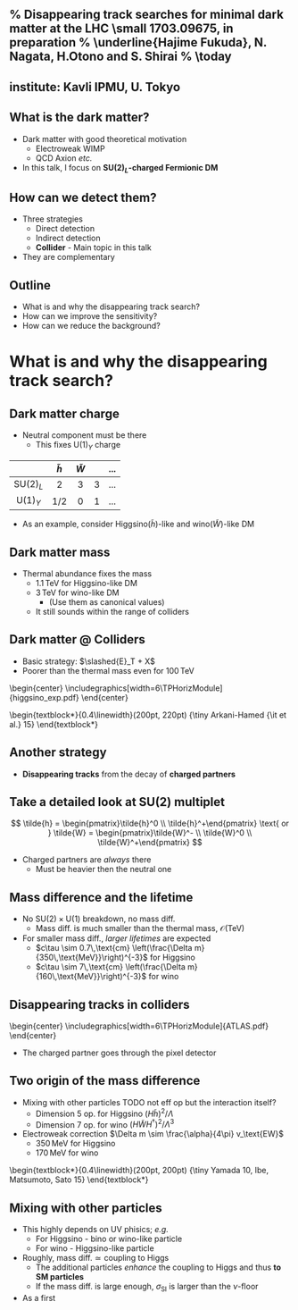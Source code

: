 % Disappearing track searches for minimal dark matter at the LHC \small 1703.09675, in preparation
% \underline{Hajime Fukuda}, N. Nagata, H.Otono and S. Shirai
% \today <!--- pandoc -t beamer -V theme:metropolis -V fontsize:14pt -o presentation.pdf presentation.md -H ../header -->
---
institute: Kavli IPMU, U. Tokyo
---

## What is the dark matter?
* Dark matter with good theoretical motivation
    * Electroweak WIMP
    * QCD Axion *etc.*
* In this talk, I focus on **$\text{SU}(2)_L$-charged Fermionic DM**

## How can we detect them?
* Three strategies
    * Direct detection
    * Indirect detection
    * **Collider** - Main topic in this talk
* They are complementary

## Outline
* What is and why the disappearing track search?
* How can we improve the sensitivity?
* How can we reduce the background?

# What is and why the disappearing track search?

## Dark matter charge

* Neutral component must be there
    * This fixes $\text{U}(1)_Y$ charge

|                   | $\tilde h$ | $\tilde W$ |     | ... |
|:-----------------:|:----------:|:----------:|:---:|:---:|
| $\text{SU}(2)_L$  | $2$        | $3$        | $3$ | ... |
| $\text{U}(1)_Y$   | $1/2$      | $0$        | $1$ | ... |

* As an example, consider Higgsino($\tilde h$)-like and wino($\tilde W$)-like DM

## Dark matter mass
* Thermal abundance fixes the mass
    * $1.1\,\text{TeV}$ for Higgsino-like DM
    * $3\,\text{TeV}$ for wino-like DM
        * (Use them as canonical values)
    * It still sounds within the range of colliders

## Dark matter @ Colliders
* Basic strategy: $\slashed{E}_T + X$
* Poorer than the thermal mass even for $100\,\text{TeV}$

\begin{center}
\includegraphics[width=6\TPHorizModule]{higgsino_exp.pdf}
\end{center}

\begin{textblock*}{0.4\linewidth}(200pt, 220pt)
    {\tiny Arkani-Hamed {\it et al.} 15}
\end{textblock*}

## Another strategy
* **Disappearing tracks** from the decay of **charged partners**

## Take a detailed look at $\text{SU}(2)$ multiplet
$$
\tilde{h} = \begin{pmatrix}\tilde{h}^0 \\ \tilde{h}^+\end{pmatrix}
\text{ or }
\tilde{W} = \begin{pmatrix}\tilde{W}^- \\ \tilde{W}^0 \\ \tilde{W}^+\end{pmatrix}
$$

* Charged partners are *always* there
    * Must be heavier then the neutral one

## Mass difference and the lifetime
* No $\text{SU}(2)\times\text{U}(1)$ breakdown, no mass diff.
    * Mass diff. is much smaller than the thermal mass, $\mathcal O (\text{TeV})$
* For smaller mass diff., *larger lifetimes* are expected
    * $c\tau \sim 0.7\,\text{cm} \left(\frac{\Delta m}{350\,\text{MeV}}\right)^{-3}$ for Higgsino
    * $c\tau \sim 7\,\text{cm} \left(\frac{\Delta m}{160\,\text{MeV}}\right)^{-3}$ for wino

## Disappearing tracks in colliders
\begin{center}
\includegraphics[width=6\TPHorizModule]{ATLAS.pdf}
\end{center}
* The charged partner goes through the pixel detector

## Two origin of the mass difference
* Mixing with other particles TODO not eff op but the interaction itself?
    * Dimension $5$ op. for Higgsino $(H\tilde{h})^2/\Lambda$
    * Dimension $7$ op. for wino $(H\tilde{W}H^\dagger)^2/\Lambda^3$
* Electroweak correction $\Delta m \sim \frac{\alpha}{4\pi} v_\text{EW}$
    * $350\,\text{MeV}$ for Higgsino
    * $170\,\text{MeV}$ for wino

\begin{textblock*}{0.4\linewidth}(200pt, 200pt)
    {\tiny Yamada 10, Ibe, Matsumoto, Sato 15}
\end{textblock*}

## Mixing with other particles
* This highly depends on UV phisics; *e.g.*
    * For Higgsino - bino or wino-like particle
    * For wino - Higgsino-like particle
* Roughly, $\text{mass diff.} \simeq \text{coupling to Higgs}$
    * The additional particles *enhance* the coupling to Higgs and thus **to SM particles**
    * If the mass diff. is large enough, $\sigma_\text{SI}$ is larger than the $\nu$-floor
* As a first 